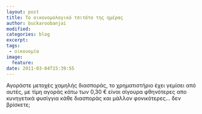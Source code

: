 ```yaml
---
layout: post
title: Το οικονομολογικό τσιτάτο της ημέρας
author: buckaroobanjai
modified:
categories: blog
excerpt:
tags:
 - οικονομία
image:
  feature:
date: 2011-03-04T15:39:55
---
```


Αγοράστε μετοχές χαμηλής διασποράς, το χρηματιστήριο έχει γεμίσει από αυτές, με τίμη αγοράς κάτω των 0,30 € είναι σίγουρα φθηνότερες απο κυνηγετικά φυσίγγια κάθε διασποράς και μάλλον φονικότερες… δεν βρίσκετε;
